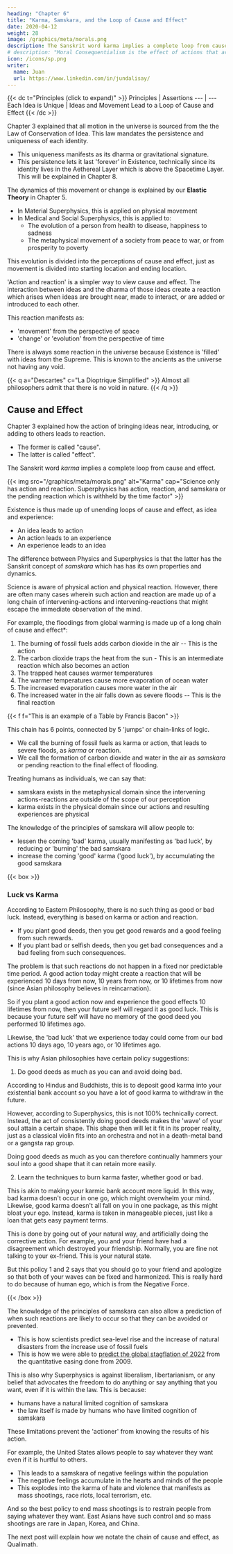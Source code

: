 ```yaml
---
heading: "Chapter 6"
title: "Karma, Samskara, and the Loop of Cause and Effect"
date: 2020-04-12
weight: 28
image: /graphics/meta/morals.png
description: The Sanskrit word karma implies a complete loop from cause and effect
# description: "Moral Consequentialism is the effect of actions that are made obscure by fleeting human memory because of the passage of time"
icon: /icons/sp.png
writer:
  name: Juan
  url: https://www.linkedin.com/in/jundalisay/
---
```




{{< dc t="Principles (click to expand)" >}}
Principles | Assertions
--- | ---
Each Idea is Unique | Ideas and Movement Lead to a Loop of Cause and Effect 
{{< /dc >}}


Chapter 3 explained that all motion in the universe is sourced from the the Law of Conservation of Idea. This law mandates the persistence and uniqueness of each identity. 
- This uniqueness manifests as its dharma or gravitational signature. 
- This persistence lets it last 'forever' in Existence, technically since its identity lives in the Aethereal Layer which is above the Spacetime Layer. This will be explained in Chapter 8. 


The dynamics of this movement or change is explained by our **Elastic Theory** in Chapter 5. 
- In Material Superphysics, this is applied on physical movement
- In Medical and Social Superphysics, this is applied to:
  - The evolution of a person from health to disease, happiness to sadness
  - The metaphysical movement of a society from peace to war, or from prosperity to poverty  

This evolution is divided into the perceptions of cause and effect, just as movement is divided into starting location and ending location. 


'Action and reaction' is a simpler way to view cause and effect. The interaction between ideas and the dharma of those ideas create a reaction which arises when ideas are brought near, made to interact, or are added or introduced to each other. 

This reaction manifests as:
- 'movement' from the perspective of space
- 'change' or 'evolution' from the perspective of time


There is always some reaction in the universe because Existence is 'filled' with ideas from the Supreme. This is known to the ancients as the universe not having any void.

{{< q a="Descartes" c="La Dioptrique Simplified" >}}
Almost all philosophers admit that there is no void in nature.
{{< /q >}}



## Cause and Effect

Chapter 3 explained how the action of bringing ideas near, introducing, or adding to others leads to reaction.
- The former is called "cause".
- The latter is called "effect".


The Sanskrit word *karma* implies a complete loop from cause and effect. 

{{< img src="/graphics/meta/morals.png" alt="Karma" cap="Science only has action and reaction. Superphysics has action, reaction, and samskara or the pending reaction which is withheld by the time factor" >}}
<!-- ![Karma]() -->

Existence is thus made up of unending loops of cause and effect, as idea and experience:
- An idea leads to action
- An action leads to an experience
- An experience leads to an idea 


The difference between Physics and Superphysics is that the latter has the Sanskrit concept of *samskara* which has has its own properties and dynamics. 

Science is aware of physical action and physical reaction. However, there are often many cases wherein such action and reaction are made up of a long chain of intervening-actions and intervening-reactions that might escape the immediate observation of the mind.

For example, the floodings from global warming is made up of a long chain of cause and effect*:
1. The burning of fossil fuels adds carbon dioxide in the air -- This is the action
2. The carbon dioxide traps the heat from the sun - This is an intermediate reaction which also becomes an action
3. The trapped heat causes warmer temperatures 
4. The warmer temperatures cause more evaporation of ocean water
5. The increased evaporation causes more water in the air
6. The increased water in the air falls down as severe floods -- This is the final reaction

{{< f f="This is an example of a Table by Francis Bacon" >}}


This chain has 6 points, connected by 5 'jumps' or chain-links of logic.
- We call the burning of fossil fuels as karma or action, that leads to severe floods, as *karma* or reaction.
- We call the formation of carbon dioxide and water in the air as *samskara* or pending reaction to the final effect of flooding. 

Treating humans as individuals, we can say that:
- samskara exists in the metaphysical domain since the intervening actions-reactions are outside of the scope of our perception
- karma exists in the physical domain since our actions and resulting experiences are physical 


<!-- This is similar to 'force' being a physical action that leads to a known reaction as movement. 

In the case of karma, an action, such as a policy to allow gun ownership, creates a known reaction such as a mass shooting.  -->

The knowledge of the principles of samskara will allow people to:
- lessen the coming 'bad' karma, usually manifesting as 'bad luck', by reducing or 'burning' the bad samskara 
- increase the coming 'good' karma ('good luck'), by accumulating the good samskara 


{{< box >}}
### Luck vs Karma

According to Eastern Philosoophy, there is no such thing as good or bad luck. Instead, everything is based on karma or action and reaction.

- If you plant good deeds, then you get good rewards and a good feeling from such rewards. 
- If you plant bad or selfish deeds, then you get bad consequences and a bad feeling from such consequences.

The problem is that such reactions do not happen in a fixed nor predictable time period. A good action today might create a reaction that will be experienced 10 days from now, 10 years from now, or 10 lifetimes from now (since Asian philosophy believes in reincarnation).

So if you plant a good action now and experience the good effects 10 lifetimes from now, then your future self will regard it as good luck. This is because your future self will have no memory of the good deed you performed 10 lifetimes ago.

Likewise, the 'bad luck' that we experience today could come from our bad actions 10 days ago, 10 years ago, or 10 lifetimes ago.

This is why Asian philosophies have certain policy suggestions:

1. Do good deeds as much as you can and avoid doing bad. 

According to Hindus and Buddhists, this is to deposit good karma into your existential bank account <!-- of consequences --> so you have a lot of good karma to withdraw in the future.

However, according to Superphysics, this is not 100% technically correct. Instead, the act of consistently doing good deeds makes the 'wave' of your soul attain a certain shape. This shape then will let it fit in its proper reality, just as a classical violin fits into an orchestra and not in a death-metal band or a gangsta rap group.

Doing good deeds as much as you can therefore continually hammers your soul into a good shape that it can retain more easily. 


2. Learn the techniques to burn karma faster, whether good or bad.

This is akin to making your karmic bank account more liquid. In this way, bad karma doesn't occur in one go, which might overwhelm your mind. Likewise, good karma doesn't all fall on you in one package, as this might bloat your ego.  Instead, karma is taken in manageable pieces, just like a loan that gets easy payment terms.

This is done by going out of your natural way, and artificially doing the corrective action. For example, you and your friend have had a disagreement which destroyed your friendship. Normally, you are fine not talking to your ex-friend. This is your natural state. 

But this policy 1 and 2 says that you should go to your friend and apologize so that both of your waves can be fixed and harmonized. This is really hard to do because of human ego, which is from the Negative Force. 

{{< /box >}}


The knowledge of the principles of samskara can also allow a prediction of when such reactions are likely to occur so that they can be avoided or prevented.
- This is how scientists predict sea-level rise and the increase of natural disasters from the increase use of fossil fuels
- This is how we were able to [predict the global stagflation of 2022](/social/supersociology/precrisis-years) from the quantitative easing done from 2009.

This is also why Superphysics is against liberalism, libertarianism, or any belief that advocates the freedom to do anything or say anything that you want, even if it is within the law. This is because:
- humans have a natural limited cognition of samskara
- the law itself is made by humans who have limited cognition of samskara

These limitations prevent the 'actioner' from knowing the results of his action. 

For example, the United States allows people to say whatever they want even if it is hurtful to others. 
- This leads to a samskara of negative feelings within the population
- The negative feelings accumulate in the hearts and minds of the people  
- This explodes into the karma of hate and violence that manifests as mass shootings, race riots, local terrorism, etc. 

And so the best policy to end mass shootings is to restrain people from saying whatever they want. East Asians have such control and so mass shootings are rare in Japan, Korea, and China.

The next post will explain how we notate the chain of cause and effect, as Qualimath. 


<!-- ## Moral Consequentialism

Our proposed moral system, derived from Adam Smith, David Hume, and Socrates, is based on a clear definition of morality as happiness for the most entities possible for the longest time possible.

The "most entities possible" encompasses moral space, while "for the longest time possible" encompasses moral time. The end goal of maximizing moral space and time, by specifying "most" and "longest", is the attainment of the state of peace. This ultimate state then answers the purpose of creation and closes the loop of existence. In eastern philosophy, this state is attained in an experience called samadhi, which cancels out both the ego and mind in order to remove the illusion imposed by Nature.

With the goal defined, the next step is to explain the mechanism that our moral system uses to attain that goal. Since we want an effect of maximum long term happiness for all, then we can apply dialectics to trace the different root causes of such happiness, and even the causes of unhappiness in order to avoid them. We follow the advice of Socrates to start with the big picture, then drill down to the individual implementations or cases. We will logically find that all suffering and unhappiness is caused by excessive ego or the feeling of the self:

The holocaust was caused by Nazi ego, not feeling for the Jews
The Mongol conquest and the resulting Black Death was caused by the ego of the Mongols
World War I was caused by German ego
The conquest by Japan in World War II was caused by the ego of the Japanese imperial government



In our proposed paradigm of Superphyscis, karma is action-reaction.

Past karma is really samskara (potential reaction). 

Samskara is neither good nor bad just as reaction is not good or bad. 

Actions done in physicality take time to manifest their reactions.

For example:
- pumping lots of CO2 into the atmosphere takes time to produce supertyphoons  
- depositing $1 a day to a bank account takes a thousand days to produce $1,000 
- if you insult your classmate at 12 years old, it takes many years for him to exact revenge at you when you, as an adult, start to apply for your dream job where he, unknown to you, is the hiring staff. 

These samskaras are really energy (whether physical or metaphysical) from the first action that did not have time to express itself immediately due to the nature of things. 

So it is pent up energy that is waiting to be expressed, or explode (if the energy is a lot). 

We can physically relieve the pent up energy for the actions mentioned through counter-actions (counterkarma):
- sequester CO2 from the atmosphere to reduce supertyphoons
- withdrawing your bank balance so you can use the money now
- saying sorry to your classmate and treating him out to prove your sincerity

Humans are limited and we cannot keep track of all our actions that have potential side effects. 

So the general metapyhsical solution is to raise your frequency so that:

1. The reaction comes earlier. We can call this a medium-level upgrade that affects spacetime

- In the typhoon analogy, it would be making the typhoon come before it becomes a supertyphoon. 
- In the deposit analogy, it would be closing the bank account after 500 days instead of 1,000. 
- In the insult analogy, it would be your 12 year old classmate getting revenge at 17 in a party instead of at 24 at your dream job application.  

2. The reaction becomes irrelevant. We can call this a high-level upgrade that affects the aether

- In the typhoon analogy, it would be moving to a safe place away from the supertyphoon.
- In the deposit analogy, it would be getting the $1,000 and then having some bills out of nowhere that needs that $1,000. 
- In the insult analogy, it would be being rejected by your classmate for your dream job that then allowed you to find a better dream job in another company (because of the positive mentality from the upgrade).


The metaphysical upgrades are done by mental techniques such as meditation and ideation. 

Meditation is the quieting of the lower or physical mind so that the higher mind can be accessed. 
- To make meditation more effective, there are techniques such as moral rules for mental purity, diet control, hygiene, sense-withdrawal, yoga poses, etc. 

Ideation is the higher mind imposing an idea on the lower mind, making that lower mind change its shape or mentality to match that idea. 
- To make ideation more effective, there are techniques such as study of spiritual (high-minded works), concentration, repetition of mantras, etc. 
 -->
